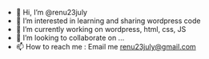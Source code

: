 - 👋 Hi, I’m @renu23july
- 👀 I’m interested in learning and sharing wordpress code
- 🌱 I’m currently working on wordpress, html, css, JS
- 💞️ I’m looking to collaborate on ...
- 📫 How to reach me : Email me renu23july@gmail.com

<!---
renu23july/renu23july is a ✨ special ✨ repository because its `README.md` (this file) appears on your GitHub profile.
You can click the Preview link to take a look at your changes.
--->
